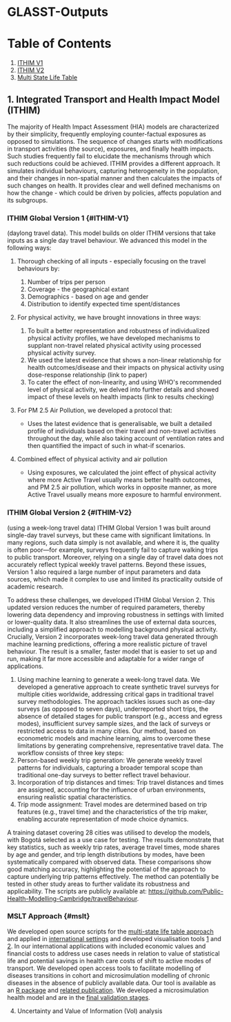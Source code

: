 # GLASST-Outputs

# Table of Contents

1.  [ITHIM V1](#ITHIM-V1)
2.  [ITHIM V2](#ITHIM-V2)
3.  [Multi State Life Table](#mslt)

## 1. Integrated Transport and Health Impact Model (ITHIM)

The majority of Health Impact Assessment (HIA) models are characterized by their simplicity, frequently employing counter-factual exposures as opposed to simulations. The sequence of changes starts with modifications in transport activities (the source), exposures, and finally health impacts. Such studies frequently fail to elucidate the mechanisms through which such reductions could be achieved. ITHIM provides a different approach. It simulates individual behaviours, capturing heterogeneity in the population, and their changes in non-spatial manner and then calculates the impacts of such changes on health. It provides clear and well defined mechanisms on how the change - which could be driven by policies, affects population and its subgroups.

### **ITHIM Global Version 1** {#ITHIM-V1}

(daylong travel data). This model builds on older ITHIM versions that take inputs as a single day travel behaviour. We advanced this model in the following ways:

1.  Thorough checking of all inputs - especially focusing on the travel behaviours by:

    1.  Number of trips per person
    2.  Coverage - the geographical extant
    3.  Demographics - based on age and gender
    4.  Distribution to identify expected time spent/distances

2.  For physical activity, we have brought innovations in three ways:

    1.  To built a better representation and robustness of individualized physical activity profiles, we have developed mechanisms to supplant non-travel related physical activity using processed physical activity survey.
    2.  We used the latest evidence that shows a non-linear relationship for health outcomes/disease and their impacts on physical activity using dose-response relationship (link to paper)
    3.  To cater the effect of non-linearity, and using WHO's recommended level of physical activity, we delved into further details and showed impact of these levels on health impacts (link to results checking)

3.  For PM 2.5 Air Pollution, we developed a protocol that:

    -   Uses the latest evidence that is generalisable, we built a detailed profile of individuals based on their travel and non-travel activities throughout the day, while also taking account of ventilation rates and then quantified the impact of such in what-if scenarios.

4.  Combined effect of physical activity and air pollution

    -   Using exposures, we calculated the joint effect of physical activity where more Active Travel usually means better health outcomes, and PM 2.5 air pollution, which works in opposite manner, as more Active Travel usually means more exposure to harmful environment.

### **ITHIM Global Version 2** {#ITHIM-V2}

(using a week-long travel data) ITHIM Global Version 1 was built around single-day travel surveys, but these came with significant limitations. In many regions, such data simply is not available, and where it is, the quality is often poor—for example, surveys frequently fail to capture walking trips to public transport. Moreover, relying on a single day of travel data does not accurately reflect typical weekly travel patterns. Beyond these issues, Version 1 also required a large number of input parameters and data sources, which made it complex to use and limited its practicality outside of academic research.

To address these challenges, we developed ITHIM Global Version 2. This updated version reduces the number of required parameters, thereby lowering data dependency and improving robustness in settings with limited or lower-quality data. It also streamlines the use of external data sources, including a simplified approach to modelling background physical activity. Crucially, Version 2 incorporates week-long travel data generated through machine learning predictions, offering a more realistic picture of travel behaviour. The result is a smaller, faster model that is easier to set up and run, making it far more accessible and adaptable for a wider range of applications.

1.  Using machine learning to generate a week-long travel data. We developed a generative approach to create synthetic travel surveys for multiple cities worldwide, addressing critical gaps in traditional travel survey methodologies. The approach tackles issues such as one-day surveys (as opposed to seven days), underreported short trips, the absence of detailed stages for public transport (e.g., access and egress modes), insufficient survey sample sizes, and the lack of surveys or restricted access to data in many cities. Our method, based on econometric models and machine learning, aims to overcome these limitations by generating comprehensive, representative travel data. The workflow consists of three key steps:
2.  Person-based weekly trip generation: We generate weekly travel patterns for individuals, capturing a broader temporal scope than traditional one-day surveys to better reflect travel behaviour.
3.  Incorporation of trip distances and times: Trip travel distances and times are assigned, accounting for the influence of urban environments, ensuring realistic spatial characteristics.
4.  Trip mode assignment: Travel modes are determined based on trip features (e.g., travel time) and the characteristics of the trip maker, enabling accurate representation of mode choice dynamics.

A training dataset covering 28 cities was utilised to develop the models, with Bogotá selected as a use case for testing. The results demonstrate that key statistics, such as weekly trip rates, average travel times, mode shares by age and gender, and trip length distributions by modes, have been systematically compared with observed data. These comparisons show good matching accuracy, highlighting the potential of the approach to capture underlying trip patterns effectively. The method can potentially be tested in other study areas to further validate its robustness and applicability. The scripts are publicly available at: <https://github.com/Public-Health-Modelling-Cambridge/travelBehaviour>.

### **MSLT Approach** {#mslt}

We developed open source scripts for the [multi-state life table approach](https://github.com/healthy-liveable-cities/Transport-Health-Assessment-Tool) and applied in [international settings](https://www.sciencedirect.com/science/article/pii/S2214140523000646) and developed visualisation tools [1](https://auo.org.au/that-melbourne/) and [2](https://auo.org.au/that-brisbane). In our international applications with included economic values and financial costs to address use cases needs in relation to value of statistical life and potential savings in health care costs of shift to active modes of transport. We developed open access tools to facilitate modelling of diseases transitions in cohort and microsimulation modelling of chronic diseases in the absence of publicly available data. Our tool is available as an [R package](https://cran.r-project.org/web/packages/disbayes/index.html) and [related publication](https://pmc.ncbi.nlm.nih.gov/articles/PMC7614284/). We developed a microsimulation health model and are in the [final validation stages](https://github.com/jibeproject/health_microsim).

4.  Uncertainty and Value of Information (VoI) analysis
